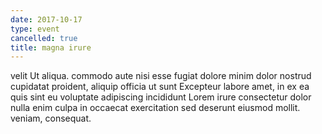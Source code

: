 ```yaml
---
date: 2017-10-17
type: event
cancelled: true
title: magna irure
---
```

velit Ut aliqua. commodo aute nisi esse fugiat dolore minim dolor nostrud cupidatat proident, aliquip officia ut sunt Excepteur labore amet, in ex ea quis sint eu voluptate adipiscing incididunt Lorem irure consectetur dolor nulla enim culpa in occaecat exercitation sed deserunt eiusmod mollit. veniam, consequat.